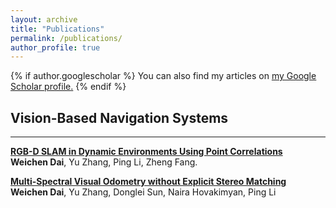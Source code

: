 ```yaml
---
layout: archive
title: "Publications"
permalink: /publications/
author_profile: true
---
```


{% if author.googlescholar %}
  You can also find my articles on <u><a href="{{author.googlescholar}}">my Google Scholar profile</a>.</u>
{% endif %}

<!-- {% include base_path %} -->

## Vision-Based Navigation Systems
------

<b>[RGB-D SLAM in Dynamic Environments Using Point Correlations](http://weichnn.github.io/publications/DSLAM)</b> <br> 
<b>Weichen Dai</b>, Yu Zhang, Ping Li, Zheng Fang.

<b>[Multi-Spectral Visual Odometry without Explicit Stereo Matching](http://weichnn.github.io/publications/DSLAM)</b> <br> 
<b>Weichen Dai</b>, Yu Zhang, Donglei Sun, Naira Hovakimyan, Ping Li



<!-- {% for post in site.publications reversed %}
  {% include archive-single.html %}
{% endfor %} -->

